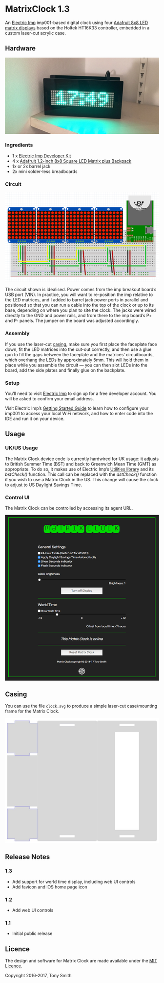 # MatrixClock 1.3

An [Electric Imp](https://electricimp.com/) imp001-based digital clock using four [Adafruit 8x8 LED matrix displays](http://www.adafruit.com/products/1854) based on the Holtek HT16K33 controller, embedded in a custom laser-cut acrylic case.

## Hardware

<p><img src="matrixclock.jpg" width="760" alt="Matrix Clock in use"></p>

### Ingredients

- 1 x [Electric Imp Developer Kit](https://electricimp.com/docs/gettingstarted/devkits/)
- 4 x [Adafruit 1.2-inch 8x8 Square LED Matrix plus Backpack](http://www.adafruit.com/products/1854)
- 1x or 2x barrel jack
- 2x mini solder-less breadboards

### Circuit

<p><img src="circuit.png" width="760" alt="Matrix Clock circuit"></p>

The circuit shown is idealised. Power comes from the imp breakout board’s USB port (VIN). In practice, you will want to re-position the imp relative to the LED matrices, and I added to barrel jack power ports in parallel and positioned so that you can run a cable into the top of the clock or up to its base, depending on where you plan to site the clock. The jacks were wired directly to the GND and power rails, and from there to the imp board’s P+ and P- panels. The jumper on the board was adjusted accordingly.

### Assembly

If you use the laser-cut [casing](#casing), make sure you first place the faceplate face down, fit the LED matrices into the cut-out correctly, and then use a glue gun to fill the gaps between the faceplate and the matrices’ circuitboards, which overhang the LEDs by approximately 5mm. This will hold them in place while you assemble the circuit &mdash; you can then slot LEDs into the board, add the side plates and finally glue on the backplate.

### Setup

You’ll need to visit [Electric Imp](https://ide.electricimp.com/login/) to sign up for a free developer account. You will be asked to confirm your email address.

Visit Electric Imp’s [Getting Started Guide](https://electricimp.com/docs/gettingstarted/blinkup/) to learn how to configure your imp001 to access your local WiFi network, and how to enter code into the IDE and run it on your device.

## Usage

### UK/US Usage

The Matrix Clock device code is currently hardwired for UK usage: it adjusts to British Summer Time (BST) and back to Greenwich Mean Time (GMT) as appropriate. To do so, it makes use of Electric Imp’s [Utilities library](https://electricimp.com/docs/libraries/utilities/utilities/) and its *bstCheck()* function. This call can be replaced with the *dstCheck()* function if you wish to use a Matrix Clock in the US. This change will cause the clock to adjust to US Daylight Savings Time.

### Control UI

The Matrix Clock can be controlled by accessing its agent URL.

![Matrix Click UI](grab01.png)

## Casing

You can use the file `clock.svg` to produce a simple laser-cut case/mounting frame for the Matrix Clock.

[![Matrix Clock](laser.jpg)](clock.svg)

## Release Notes

### 1.3

- Add support for world time display, including web UI controls
- Add favicon and iOS home page icon

### 1.2

- Add web UI controls

### 1.1

- Initial public release

## Licence

The design and software for Matrix Clock are made available under the [MIT Licence](./LICENSE).

Copyright 2016-2017, Tony Smith
